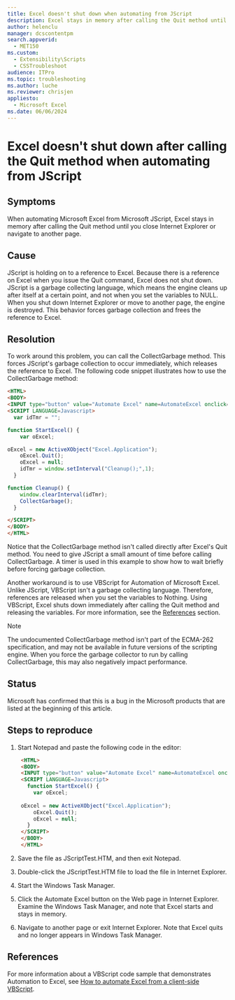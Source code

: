 ```yaml
---
title: Excel doesn't shut down when automating from JScript
description: Excel stays in memory after calling the Quit method until you close Internet Explorer or navigate to another page. This issue occurs when you automate Excel from Microsoft JScript.
author: helenclu
manager: dcscontentpm
search.appverid: 
  - MET150
ms.custom: 
  - Extensibility\Scripts
  - CSSTroubleshoot
audience: ITPro
ms.topic: troubleshooting
ms.author: luche
ms.reviewer: chrisjen
appliesto: 
  - Microsoft Excel
ms.date: 06/06/2024
---
```


# Excel doesn't shut down after calling the Quit method when automating from JScript

## Symptoms

When automating Microsoft Excel from Microsoft JScript, Excel stays in memory after calling the Quit method until you close Internet Explorer or navigate to another page.

## Cause

JScript is holding on to a reference to Excel. Because there is a reference on Excel when you issue the Quit command, Excel does not shut down. JScript is a garbage collecting language, which means the engine cleans up after itself at a certain point, and not when you set the variables to NULL. When you shut down Internet Explorer or move to another page, the engine is destroyed. This behavior forces garbage collection and frees the reference to Excel.

## Resolution

To work around this problem, you can call the CollectGarbage method. This forces JScript's garbage collection to occur immediately, which releases the reference to Excel. The following code snippet illustrates how to use the CollectGarbage method:

```HTML
<HTML> 
<BODY> 
<INPUT type="button" value="Automate Excel" name=AutomateExcel onclick="StartExcel()"> 
<SCRIPT LANGUAGE=Javascript> 
  var idTmr = "";

function StartExcel() { 
    var oExcel; 

oExcel = new ActiveXObject("Excel.Application"); 
    oExcel.Quit(); 
    oExcel = null;
    idTmr = window.setInterval("Cleanup();",1);
  } 

function Cleanup() {
    window.clearInterval(idTmr);
    CollectGarbage();
  }

</SCRIPT> 
</BODY> 
</HTML> 
```

Notice that the CollectGarbage method isn't called directly after Excel's Quit method. You need to give JScript a small amount of time before calling CollectGarbage. A timer is used in this example to show how to wait briefly before forcing garbage collection.

Another workaround is to use VBScript for Automation of Microsoft Excel. Unlike JScript, VBScript isn't a garbage collecting language. Therefore, references are released when you set the variables to Nothing. Using VBScript, Excel shuts down immediately after calling the Quit method and releasing the variables. For more information, see the [References](#references) section.

> [!NOTE]
> The undocumented CollectGarbage method isn't part of the ECMA-262 specification, and may not be available in future versions of the scripting engine. When you force the garbage collector to run by calling CollectGarbage, this may also negatively impact performance.

## Status

Microsoft has confirmed that this is a bug in the Microsoft products that are listed at the beginning of this article.

## Steps to reproduce

1. Start Notepad and paste the following code in the editor:

   ```HTML
    <HTML> 
    <BODY> 
    <INPUT type="button" value="Automate Excel" name=AutomateExcel onclick="StartExcel()"> 
    <SCRIPT LANGUAGE=Javascript> 
      function StartExcel() { 
        var oExcel; 
    
    oExcel = new ActiveXObject("Excel.Application"); 
        oExcel.Quit(); 
        oExcel = null; 
      } 
    </SCRIPT> 
    </BODY> 
    </HTML> 
   ```

2. Save the file as JScriptTest.HTM, and then exit Notepad.
3. Double-click the JScriptTest.HTM file to load the file in Internet Explorer.
4. Start the Windows Task Manager.
5. Click the Automate Excel button on the Web page in Internet Explorer. Examine the Windows Task Manager, and note that Excel starts and stays in memory.
6. Navigate to another page or exit Internet Explorer. Note that Excel quits and no longer appears in Windows Task Manager.

## References

For more information about a VBScript code sample that demonstrates Automation to Excel, see [How to automate Excel from a client-side VBScript](/previous-versions/office/troubleshoot/office-developer/automate-excel-from-client-side-vbscript).
